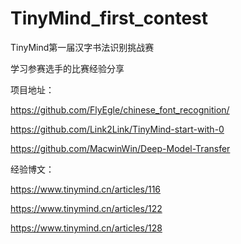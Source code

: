 # TinyMind_first_contest
TinyMind第一届汉字书法识别挑战赛

学习参赛选手的比赛经验分享

项目地址：

https://github.com/FlyEgle/chinese_font_recognition/

https://github.com/Link2Link/TinyMind-start-with-0

https://github.com/MacwinWin/Deep-Model-Transfer

经验博文：

https://www.tinymind.cn/articles/116

https://www.tinymind.cn/articles/122

https://www.tinymind.cn/articles/128

